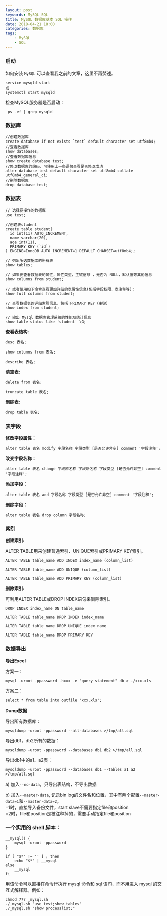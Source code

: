 ```yaml
---
layout: post
keywords: MySQL SQL
title: MySQL 数据库基本 SQL 操作
date: 2018-04-21 18:00
categories: 数据库
tags:
    - MySQL
    - SQL
---
```


### 启动
如何安装 `MySQL` 可以查看我之前的文章，这里不再赘述。

```
service mysqld start
或
systemctl start mysqld
```

检查MySQL服务器是否启动：

```
 ps -ef | grep mysqld
```

### 数据库

```
//创建数据库
create database if not exists `test` default character set utf8mb4;
//查看数据库
show databases;  
//查看数据库信息    
show create database test;
//修改数据库的编码，可使用上一条语句查看是否修改成功
alter database test default character set utf8mb4 collate utf8mb4_general_ci;      
//删除数据库
drop database test;
```
<!-- more -->

### 数据表

```
// 选择要操作的数据库
use test;

//创建表student
create table student(
  id int(11) AUTO_INCREMENT,
  name varchar(20),
  age int(11),
  PRIMARY KEY (`id`)
) ENGINE=InnoDB AUTO_INCREMENT=1 DEFAULT CHARSET=utf8mb4;;

// 列出所选数据库的所有表
show tables;

// 如果要查看数据表的属性，属性类型，主键信息 ，是否为 NULL，默认值等其他信息
show columns from student;

// 或者使用如下命令查看更加详细的表属性信息(包括字段权限，表注释等)：
show full columns from student;

// 查看数据表的详细索引信息，包括 PRIMARY KEY（主键）
show index from student;

// 输出 Mysql 数据库管理系统的性能及统计信息
show table status like 'student' \G;
```

**查看表结构:**

```
desc 表名;

show columns from 表名;

describe 表名;
```

**清空表:**

```
delete from 表名;

truncate table 表名;
```

**删除表:**

```
drop table 表名;
```

### 表字段

**修改字段属性：**

```
alter table 表名 modify 字段名称 字段类型 [是否允许非空] comment '字段注释';
```

**改变字段名称：**

```
alter table 表名 change 字段原名称 字段新名称 字段类型 [是否允许非空] comment '字段注释';
```

**添加字段：**

```
alter table 表名 add 字段名称 字段类型 [是否允许非空] comment '字段注释';
```

**删除字段：**

```
alter table 表名 drop column 字段名称;
```

### 索引

**创建索引:**

ALTER TABLE用来创建普通索引、UNIQUE索引或PRIMARY KEY索引。

```
ALTER TABLE table_name ADD INDEX index_name (column_list)

ALTER TABLE table_name ADD UNIQUE (column_list)

ALTER TABLE table_name ADD PRIMARY KEY (column_list)
```

**删除索引:**

可利用ALTER TABLE或DROP INDEX语句来删除索引。

```
DROP INDEX index_name ON table_name

ALTER TABLE table_name DROP INDEX index_name

ALTER TABLE table_name DROP UNIQUE index_name

ALTER TABLE table_name DROP PRIMARY KEY
```

### 数据导出

**导出Excel**

方案一：

```
mysql -uroot -ppassword -hxxx -e "query statement" db > ./xxx.xls
```

方案二：

```
select * from table into outfile 'xxx.xls'; 
```

**Dump数据**

导出所有数据库：

```
mysqldump -uroot -ppassword --all-databases >/tmp/all.sql
```

导出db1，db2所有的数据：

```
mysqldump -uroot -ppassword --databases db1 db2 >/tmp/all.sql
```

导出db1中的a1、a2表：

```
mysqldump -uroot -ppassword --databases db1 --tables a1 a2  >/tmp/all.sql
```

a) 加入`--no-data`，只导出表结构，不导出数据

b) 加入`--master-data`, 记录bin log的文件名和位置，其中有两个配置`--master-data=1`和`--master-data=2`。  
=1时，直接导入备份文件，start slave不需要指定file和position    
=2时，file和position是被注释掉的，需要手动指定file和position

### 一个实用的 shell 脚本：

```
__mysql() {
    mysql -uroot -ppassword
}

if [ "$*" != '' ] ; then
    echo "$*" | __mysql
else
    __mysql
fi
```
用该命令可以直接在命令行执行 mysql 命令和 sql 语句，而不用进入 mysql 的交互式解释器。例如：
```
chmod 777 _mysql.sh
./_mysql.sh "use test;show tables"
./_mysql.sh "show processlist;"
```


